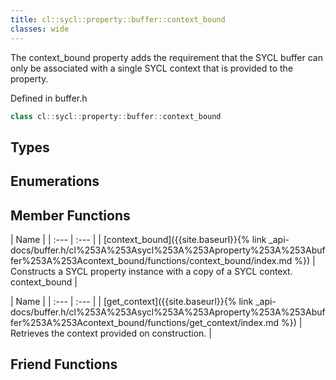 ```yaml
---
title: cl::sycl::property::buffer::context_bound
classes: wide
---
```



The context_bound property adds the requirement that the SYCL buffer can only be associated with a single SYCL context that is provided to the property. 

Defined in buffer.h

```cpp
class cl::sycl::property::buffer::context_bound
```

## Types

## Enumerations

## Member Functions

  | Name |
| :--- | :--- |
| [context\_bound]({{site.baseurl}}{% link _api-docs/buffer.h/cl%253A%253Asycl%253A%253Aproperty%253A%253Abuffer%253A%253Acontext_bound/functions/context_bound/index.md %}) | Constructs a SYCL  property instance with a copy of a SYCL context. context_bound |

  | Name |
| :--- | :--- |
| [get\_context]({{site.baseurl}}{% link _api-docs/buffer.h/cl%253A%253Asycl%253A%253Aproperty%253A%253Abuffer%253A%253Acontext_bound/functions/get_context/index.md %}) | Retrieves the context provided on construction.  |


## Friend Functions

